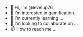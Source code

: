 - 👋 Hi, I’m @levelup76
- 👀 I’m interested in gamification.
- 🌱 I’m currently learning ...
- 💞️ I’m looking to collaborate on ...
- 📫 How to reach me ...

<!---
levelup76/levelup76 is a ✨ special ✨ repository because its `README.md` (this file) appears on your GitHub profile.
You can click the Preview link to take a look at your changes.
--->
